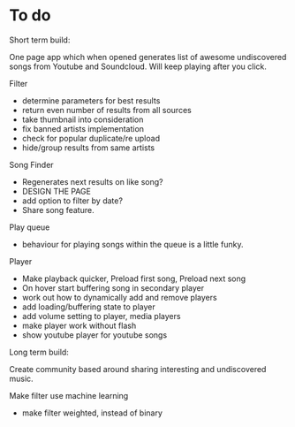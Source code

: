 # To do

Short term build:

One page app which when opened generates list of awesome undiscovered songs from Youtube and Soundcloud. Will keep playing after you click.

Filter
- determine parameters for best results
- return even number of results from all sources
- take thumbnail into consideration
- fix banned artists implementation
- check for popular duplicate/re upload
- hide/group results from same artists

Song Finder
- Regenerates next results on like song?
- DESIGN THE PAGE
- add option to filter by date?
- Share song feature.

Play queue 
- behaviour for playing songs within the queue is a little funky.

Player
- Make playback quicker, Preload first song, Preload next song 
- On hover start buffering song in secondary player
- work out how to dynamically add and remove players
- add loading/buffering state to player
- add volume setting to player, media players
- make player work without flash
- show youtube player for youtube songs

Long term build:

Create community based around sharing interesting and undiscovered music.

Make filter use machine learning
- make filter weighted, instead of binary
